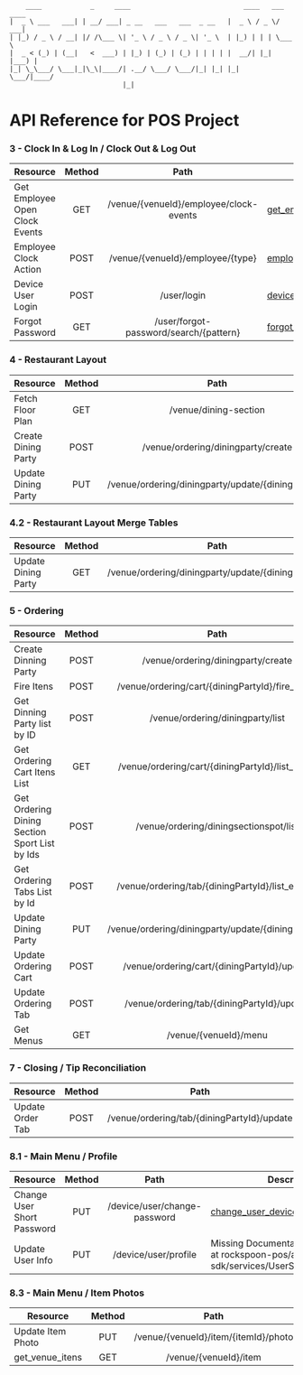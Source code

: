         ____            _     ____                            ____   ___  ____  
	|  _ \ ___   ___| | __/ ___| _ __   ___   ___  _ __   |  _ \ / _ \/ ___| 
	| |_) / _ \ / __| |/ /\___ \| '_ \ / _ \ / _ \| '_ \  | |_) | | | \___ \ 
	|  _ < (_) | (__|   <  ___) | |_) | (_) | (_) | | | | |  __/| |_| |___) |
	|_| \_\___/ \___|_|\_\|____/| .__/ \___/ \___/|_| |_| |_|    \___/|____/ 
	                            |_|                                          
# API Reference for POS Project


### 3 - Clock In & Log In / Clock Out & Log Out

| Resource        | Method  |Path | Description | Version |
| ------------- |:-------------:| :-----:| --- | ---- |
| Get Employee Open Clock Events| GET | /venue/{venueId}/employee/clock-events | [get_employee_open_clock_events](https://bitbucket.org/rockspoon/rockspoon-docs/src/ff2325155b73ffffd75bb6efaa469aa851dca91a/Books/Backend/api/employee/get_employee_open_clock_events.md?at=master&fileviewer=file-view-default) |0|
| Employee Clock Action| POST      |   /venue/{venueId}/employee/{type} |[employee_clock_event](https://bitbucket.org/rockspoon/rockspoon-docs/src/ff2325155b73ffffd75bb6efaa469aa851dca91a/Books/Backend/api/employee/employee_clock_event.md?at=master&fileviewer=file-view-default)|0|
| Device User Login | POST      |    /user/login |[device_user_login](https://bitbucket.org/rockspoon/rockspoon-docs/src/ff2325155b73ffffd75bb6efaa469aa851dca91a/Books/Backend/api/device/device_user_login.md?at=master&fileviewer=file-view-default)|0|
| Forgot Password | GET     |    /user/forgot-password/search/{pattern} |[forgot_password](https://bitbucket.org/rockspoon/rockspoon-docs/src/ff2325155b73ffffd75bb6efaa469aa851dca91a/Books/Backend/api/user/forgot_password.md?at=master&fileviewer=file-view-default)|0|

### 4 - Restaurant Layout

| Resource        | Method  |Path | Description | Version |
| ------------- |:-------------:| :-----:| --- | ---- |
| Fetch Floor Plan| GET | /venue/dining-section | [get_venue_flor_plan](https://bitbucket.org/rockspoon/rockspoon-docs/src/ff2325155b73ffffd75bb6efaa469aa851dca91a/Books/Backend/api/venue/layout/get_venue_flor_plan.md?at=master&fileviewer=file-view-default) |0|
| Create Dining Party| POST      |   /venue/ordering/diningparty/create |[create_dining_party](https://bitbucket.org/rockspoon/rockspoon-docs/src/ff2325155b73ffffd75bb6efaa469aa851dca91a/Books/Backend/api/ordering/create_dining_party.md?at=master&fileviewer=file-view-default)|0|
| Update Dining Party | PUT      |    /venue/ordering/diningparty/update/{diningPartyId} |[update_dining_party](https://bitbucket.org/rockspoon/rockspoon-docs/src/ff2325155b73ffffd75bb6efaa469aa851dca91a/Books/Backend/api/ordering/update_dining_party.md?at=master&fileviewer=file-view-default)|0|

### 4.2 - Restaurant Layout Merge Tables

| Resource        | Method  |Path | Description | Version |
| ------------- |:-------------:| :-----:| --- | ---- |
| Update Dining Party| GET | /venue/ordering/diningparty/update/{diningPartyId} | [update_dining_party](https://bitbucket.org/rockspoon/rockspoon-docs/src/ff2325155b73ffffd75bb6efaa469aa851dca91a/Books/Backend/api/ordering/update_dining_party.md?at=master&fileviewer=file-view-default) |0|

### 5 - Ordering

| Resource        | Method  |Path | Description | Version |
| ------------- |:-------------:| :-----:| --- | ---- |
| Create Dinning Party| POST | /venue/ordering/diningparty/create | [create_dining_party](https://bitbucket.org/rockspoon/rockspoon-docs/src/ff2325155b73ffffd75bb6efaa469aa851dca91a/Books/Backend/api/ordering/create_dining_party.md?at=master&fileviewer=file-view-default) |0|
| Fire Itens| POST | /venue/ordering/cart/{diningPartyId}/fire_items | [fire_itens](https://bitbucket.org/rockspoon/rockspoon-docs/src/ff2325155b73ffffd75bb6efaa469aa851dca91a/Books/Backend/api/ordering/?at=master) |0|
| Get Dinning Party list by ID | POST | /venue/ordering/diningparty/list | [get_dining_party_list_by_ids](https://bitbucket.org/rockspoon/rockspoon-docs/src/ff2325155b73ffffd75bb6efaa469aa851dca91a/Books/Backend/api/ordering/get_dining_party_list_by_ids.md?at=master&fileviewer=file-view-default) |0|
| Get Ordering Cart Itens List | GET | /venue/ordering/cart/{diningPartyId}/list_items | [get_ordering_cart_itens_list](https://bitbucket.org/rockspoon/rockspoon-docs/src/ff2325155b73ffffd75bb6efaa469aa851dca91a/Books/Backend/api/ordering/get_ordering_cart_itens_list.md?at=master&fileviewer=file-view-default) |0|
| Get Ordering Dining Section Sport List by Ids  | POST | /venue/ordering/diningsectionspot/list | [get_ordering_dining_section_spot_list_by_ids](https://bitbucket.org/rockspoon/rockspoon-docs/src/ff2325155b73ffffd75bb6efaa469aa851dca91a/Books/Backend/api/ordering/get_ordering_dining_section_spot_list_by_ids.md?at=master&fileviewer=file-view-default) |0|
| Get Ordering Tabs List by Id   | POST | /venue/ordering/tab/{diningPartyId}/list_entries | [get_ordering_tabs_list_by_id](https://bitbucket.org/rockspoon/rockspoon-docs/src/ff2325155b73ffffd75bb6efaa469aa851dca91a/Books/Backend/api/ordering/get_ordering_tabs_list_by_id.md?at=master&fileviewer=file-view-default) |0|
| Update Dining Party   | PUT | /venue/ordering/diningparty/update/{diningPartyId} | [update_dining_party](https://bitbucket.org/rockspoon/rockspoon-docs/src/ff2325155b73ffffd75bb6efaa469aa851dca91a/Books/Backend/api/ordering/update_dining_party.md?at=master&fileviewer=file-view-default) |0|
| Update Ordering Cart   | POST | /venue/ordering/cart/{diningPartyId}/update | [update_ordering_cart](https://bitbucket.org/rockspoon/rockspoon-docs/src/ff2325155b73ffffd75bb6efaa469aa851dca91a/Books/Backend/api/ordering/update_ordering_cart.md?at=master&fileviewer=file-view-default) |0|
| Update Ordering Tab   | POST | /venue/ordering/tab/{diningPartyId}/update | [update_ordering_tab](https://bitbucket.org/rockspoon/rockspoon-docs/src/ff2325155b73ffffd75bb6efaa469aa851dca91a/Books/Backend/api/ordering/update_ordering_tab.md?at=master&fileviewer=file-view-default) |0|
| Get Menus| GET      |   /venue/{venueId}/menu |[get_menus](https://bitbucket.org/rockspoon/rockspoon-docs/src/ff2325155b73ffffd75bb6efaa469aa851dca91a/Books/Backend/api/menu/get_menus.md?at=master&fileviewer=file-view-default)|0|

### 7 - Closing / Tip Reconciliation

| Resource        | Method  |Path | Description | Version |
| ------------- |:-------------:| :-----:| --- | ---- |
| Update Order Tab| POST | /venue/ordering/tab/{diningPartyId}/update | [update_ordering_tab](https://bitbucket.org/rockspoon/rockspoon-docs/src/ff2325155b73ffffd75bb6efaa469aa851dca91a/Books/Backend/api/ordering/update_ordering_tab.md?at=master&fileviewer=file-view-default) |0|


### 8.1 - Main Menu / Profile

| Resource        | Method  |Path | Description | Version |
| ------------- |:-------------:| :-----:| --- | ---- |
| Change User Short Password| PUT | /device/user/change-password | [change_user_device_short_password](https://bitbucket.org/rockspoon/rockspoon-docs/src/ff2325155b73ffffd75bb6efaa469aa851dca91a/Books/Backend/api/device/change_user_device_short_password.md?at=master&fileviewer=file-view-default) |0|
| Update User Info| PUT      |   /device/user/profile  |Missing Documentation - More details at rockspoon-pos/android-sdk/services/UserService.java#update|0|


### 8.3 - Main Menu / Item Photos

| Resource        | Method  |Path | Description | Version |
| ------------- |:-------------:| :-----:| --- | ---- |
| Update Item Photo| PUT | /venue/{venueId}/item/{itemId}/photo | [update_item_photo](https://bitbucket.org/rockspoon/rockspoon-docs/src/ff2325155b73ffffd75bb6efaa469aa851dca91a/Books/Backend/api/item/update_item_photo.md?at=master&fileviewer=file-view-default) |0|
| get_venue_itens| GET      |   /venue/{venueId}/item |[get_menus](https://bitbucket.org/rockspoon/rockspoon-docs/src/ff2325155b73ffffd75bb6efaa469aa851dca91a/Books/Backend/api/venue/get_venue_itens.md?at=master&fileviewer=file-view-default)|0|